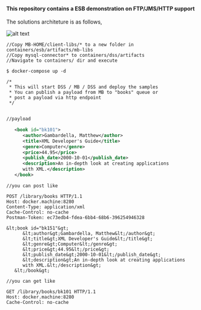 #### This repository contains a ESB demonstration on FTP/JMS/HTTP support ####

The solutions architeture is as follows,

![alt text](https://github.com/nuwanbando/esb-multi-proto-demo/blob/master/sa/sa05252016.png "Solution Architecture")

```
//Copy MB-HOME/client-libs/* to a new folder in containers/esb/artifacts/mb-libs 
//Copy mysql-connector* to containers/dss/artifacts
//Navigate to containers/ dir and execute

$ docker-compose up -d

/*
 * This will start DSS / MB / DSS and deploy the samples
 * You can publish a payload from MB to "books" queue or 
 * post a payload via http endpoint
 */


```

```xml
//payload

   <book id="bk101">
      <author>Gambardella, Matthew</author>
      <title>XML Developer's Guide</title>
      <genre>Computer</genre>
      <price>44.95</price>
      <publish_date>2000-10-01</publish_date>
      <description>An in-depth look at creating applications 
      with XML.</description>
   </book>
```

```
//you can post like

POST /library/books HTTP/1.1
Host: docker.machine:8280
Content-Type: application/xml
Cache-Control: no-cache
Postman-Token: ec73edb4-fdea-6bb4-68b6-396254946328

&lt;book id="bk151"&gt;
      &lt;author&gt;Gambardella, Matthew&lt;/author&gt;
      &lt;title&gt;XML Developer's Guide&lt;/title&gt;
      &lt;genre&gt;Computer&lt;/genre&gt;
      &lt;price&gt;44.95&lt;/price&gt;
      &lt;publish_date&gt;2000-10-01&lt;/publish_date&gt;
      &lt;description&gt;An in-depth look at creating applications 
      with XML.&lt;/description&gt;
   &lt;/book&gt;

```

```
//you can get like

GET /library/books/bk101 HTTP/1.1
Host: docker.machine:8280
Cache-Control: no-cache
```

